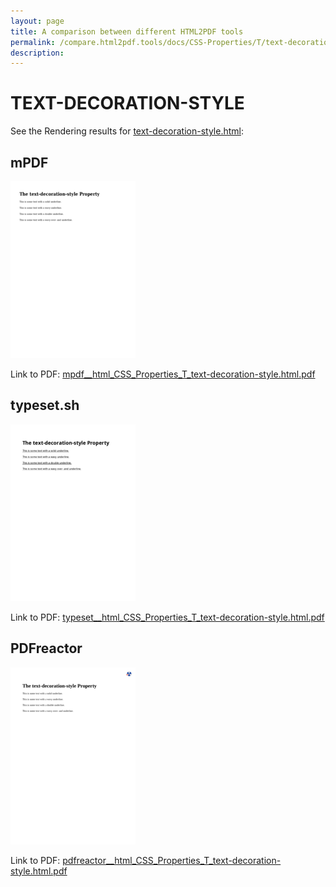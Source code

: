 ```yaml
---
layout: page
title: A comparison between different HTML2PDF tools
permalink: /compare.html2pdf.tools/docs/CSS-Properties/T/text-decoration-style/
description: 
---
```


# TEXT-DECORATION-STYLE

See the Rendering results for [text-decoration-style.html](/html/CSS%20Properties/T/text-decoration-style.html):

## mPDF
![](mpdf__html_CSS_Properties_T_text-decoration-style.html.png) 

Link to PDF: [mpdf__html_CSS_Properties_T_text-decoration-style.html.pdf](mpdf__html_CSS_Properties_T_text-decoration-style.html.pdf)

## typeset.sh
![](typeset__html_CSS_Properties_T_text-decoration-style.html.png) 

Link to PDF: [typeset__html_CSS_Properties_T_text-decoration-style.html.pdf](typeset__html_CSS_Properties_T_text-decoration-style.html.pdf)

## PDFreactor
![](pdfreactor__html_CSS_Properties_T_text-decoration-style.html.png) 

Link to PDF: [pdfreactor__html_CSS_Properties_T_text-decoration-style.html.pdf](pdfreactor__html_CSS_Properties_T_text-decoration-style.html.pdf)
